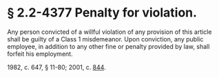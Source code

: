 # § 2.2-4377 Penalty for violation.

<p>Any person convicted of a willful violation of any provision of this article shall be guilty of a Class 1 misdemeanor. Upon conviction, any public employee, in addition to any other fine or penalty provided by law, shall forfeit his employment.</p><p>1982, c. 647, § 11-80; 2001, c. <a href='http://lis.virginia.gov/cgi-bin/legp604.exe?011+ful+CHAP0844'>844</a>.</p>